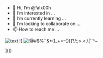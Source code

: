 - 👋 Hi, I’m @falx00h
- 👀 I’m interested in ...
- 🌱 I’m currently learning ...
- 💞️ I’m looking to collaborate on ...
- 📫 How to reach me ...

![text](https://avatars.githubusercontent.com/u/92805783?s=40&v=4)
![
<img src="https://avatars.githubusercontent.com/u/92805783?&s=40&v=" title="!@#$%¨&*()_+=-{}[]?/:;>.<,\|´`^~"/>

](()
